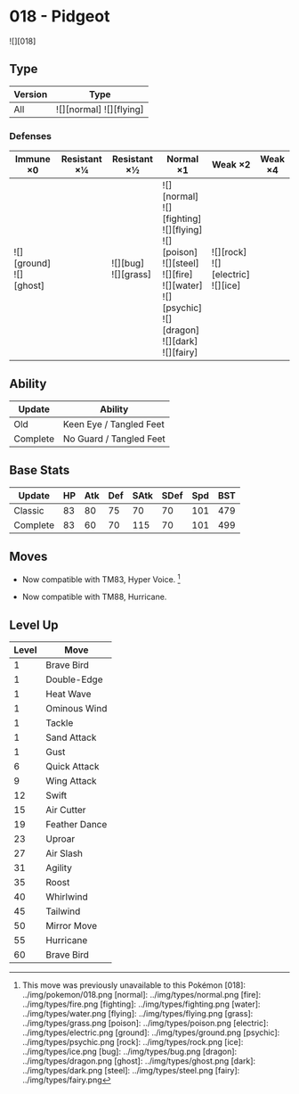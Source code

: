 # 018 - Pidgeot
![][018]

## Type

Version | Type
---     | ---
All     | ![][normal]  ![][flying]

### Defenses

Immune ×0                     | Resistant ×¼ | Resistant ×½               | Normal ×1                                                                                                                                                         | Weak ×2                                    | Weak ×4
---                           | ---          | ---                        | ---                                                                                                                                                               | ---                                        | ---
![][ground]<br>![][ghost]<br> | &nbsp;       | ![][bug]<br>![][grass]<br> | ![][normal]<br>![][fighting]<br>![][flying]<br>![][poison]<br>![][steel]<br>![][fire]<br>![][water]<br>![][psychic]<br>![][dragon]<br>![][dark]<br>![][fairy]<br> | ![][rock]<br>![][electric]<br>![][ice]<br> | &nbsp;

## Ability

Update   | Ability
---      | ---
Old      | Keen Eye / Tangled Feet
Complete | No Guard / Tangled Feet

## Base Stats

Update   | HP  | Atk | Def | SAtk | SDef | Spd | BST
---      | --- | --- | --- | ---  | ---  | --- | ---
Classic  | 83  | 80  | 75  | 70   | 70   | 101 | 479
Complete | 83  | 60  | 70  | 115  | 70   | 101 | 499

## Moves

 - Now compatible with TM83, Hyper Voice. [^1]

 - Now compatible with TM88, Hurricane.

## Level Up

Level | Move
---   | ---
1     | Brave Bird
1     | Double-Edge
1     | Heat Wave
1     | Ominous Wind
1     | Tackle
1     | Sand Attack
1     | Gust
6     | Quick Attack
9     | Wing Attack
12    | Swift
15    | Air Cutter
19    | Feather Dance
23    | Uproar
27    | Air Slash
31    | Agility
35    | Roost
40    | Whirlwind
45    | Tailwind
50    | Mirror Move
55    | Hurricane
60    | Brave Bird

[^1]: This move was previously unavailable to this Pokémon
[018]: ../img/pokemon/018.png
[normal]: ../img/types/normal.png
[fire]: ../img/types/fire.png
[fighting]: ../img/types/fighting.png
[water]: ../img/types/water.png
[flying]: ../img/types/flying.png
[grass]: ../img/types/grass.png
[poison]: ../img/types/poison.png
[electric]: ../img/types/electric.png
[ground]: ../img/types/ground.png
[psychic]: ../img/types/psychic.png
[rock]: ../img/types/rock.png
[ice]: ../img/types/ice.png
[bug]: ../img/types/bug.png
[dragon]: ../img/types/dragon.png
[ghost]: ../img/types/ghost.png
[dark]: ../img/types/dark.png
[steel]: ../img/types/steel.png
[fairy]: ../img/types/fairy.png
